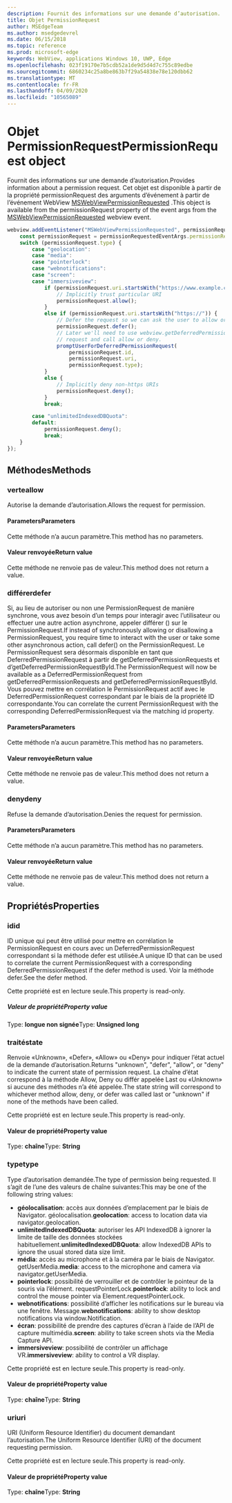```yaml
---
description: Fournit des informations sur une demande d’autorisation.
title: Objet PermissionRequest
author: MSEdgeTeam
ms.author: msedgedevrel
ms.date: 06/15/2018
ms.topic: reference
ms.prod: microsoft-edge
keywords: WebView, applications Windows 10, UWP, Edge
ms.openlocfilehash: 023f19170e7b5cdb52a1de9d5d4d7c755c89edbe
ms.sourcegitcommit: 6860234c25a8be863b7f29a54838e78e120dbb62
ms.translationtype: MT
ms.contentlocale: fr-FR
ms.lasthandoff: 04/09/2020
ms.locfileid: "10565089"
---
```

# <span data-ttu-id="cd0cb-104">Objet PermissionRequest</span><span class="sxs-lookup"><span data-stu-id="cd0cb-104">PermissionRequest object</span></span>

<span data-ttu-id="cd0cb-105">Fournit des informations sur une demande d’autorisation.</span><span class="sxs-lookup"><span data-stu-id="cd0cb-105">Provides information about a permission request.</span></span> <span data-ttu-id="cd0cb-106">Cet objet est disponible à partir de la propriété permissionRequest des arguments d’événement à partir de l’événement WebView [MSWebViewPermissionRequested](../webview.md#mswebviewpermissionrequested) .</span><span class="sxs-lookup"><span data-stu-id="cd0cb-106">This object is available from the permissionRequest property of the event args from the [MSWebViewPermissionRequested](../webview.md#mswebviewpermissionrequested) webview event.</span></span>

```js
webview.addEventListener("MSWebViewPermissionRequested", permissionRequestedEventArgs => {
    const permissionRequest = permissionRequestedEventArgs.permissionRequest;
    switch (permissionRequest.type) {
        case "geolocation":
        case "media":
        case "pointerlock":
        case "webnotifications":
        case "screen":
        case "immersiveview":
            if (permissionRequest.uri.startsWith("https://www.example.com/")) {
                // Implicitly trust particular URI
                permissionRequest.allow();
            }
            else if (permissionRequest.uri.startsWith("https://")) {
                // Defer the request so we can ask the user to allow or deny the request
                permissionRequest.defer();
                // Later we'll need to use webview.getDeferredPermissionRequestById for this
                // request and call allow or deny.
                promptUserForDeferredPermissionRequest(
                    permissionRequest.id,
                    permissionRequest.uri,
                    permissionRequest.type);
            }
            else {
                // Implicitly deny non-https URIs
                permissionRequest.deny();
            }
            break;

        case "unlimitedIndexedDBQuota":
        default:
            permissionRequest.deny();
            break;
    }
});
```

## <span data-ttu-id="cd0cb-107">Méthodes</span><span class="sxs-lookup"><span data-stu-id="cd0cb-107">Methods</span></span>

### <span data-ttu-id="cd0cb-108">verte</span><span class="sxs-lookup"><span data-stu-id="cd0cb-108">allow</span></span>

<span data-ttu-id="cd0cb-109">Autorise la demande d’autorisation.</span><span class="sxs-lookup"><span data-stu-id="cd0cb-109">Allows the request for permission.</span></span>

#### <span data-ttu-id="cd0cb-110">Parameters</span><span class="sxs-lookup"><span data-stu-id="cd0cb-110">Parameters</span></span>

<span data-ttu-id="cd0cb-111">Cette méthode n’a aucun paramètre.</span><span class="sxs-lookup"><span data-stu-id="cd0cb-111">This method has no parameters.</span></span>

#### <span data-ttu-id="cd0cb-112">Valeur renvoyée</span><span class="sxs-lookup"><span data-stu-id="cd0cb-112">Return value</span></span>

<span data-ttu-id="cd0cb-113">Cette méthode ne renvoie pas de valeur.</span><span class="sxs-lookup"><span data-stu-id="cd0cb-113">This method does not return a value.</span></span>

### <span data-ttu-id="cd0cb-114">différer</span><span class="sxs-lookup"><span data-stu-id="cd0cb-114">defer</span></span>

<span data-ttu-id="cd0cb-115">Si, au lieu de autoriser ou non une PermissionRequest de manière synchrone, vous avez besoin d’un temps pour interagir avec l’utilisateur ou effectuer une autre action asynchrone, appeler différer () sur le PermissionRequest.</span><span class="sxs-lookup"><span data-stu-id="cd0cb-115">If instead of synchronously allowing or disallowing a PermissionRequest, you require time to interact with the user or take some other asynchronous action, call defer() on the PermissionRequest.</span></span> <span data-ttu-id="cd0cb-116">Le PermissionRequest sera désormais disponible en tant que DeferredPermissionRequest à partir de getDeferredPermissionRequests et d’getDeferredPermissionRequestById.</span><span class="sxs-lookup"><span data-stu-id="cd0cb-116">The PermissionRequest will now be available as a DeferredPermissionRequest from getDeferredPermissionRequests and getDeferredPermissionRequestById.</span></span> <span data-ttu-id="cd0cb-117">Vous pouvez mettre en corrélation le PermissionRequest actif avec le DeferredPermissionRequest correspondant par le biais de la propriété ID correspondante.</span><span class="sxs-lookup"><span data-stu-id="cd0cb-117">You can correlate the current PermissionRequest with the corresponding DeferredPermissionRequest via the matching id property.</span></span>

#### <span data-ttu-id="cd0cb-118">Parameters</span><span class="sxs-lookup"><span data-stu-id="cd0cb-118">Parameters</span></span>

<span data-ttu-id="cd0cb-119">Cette méthode n’a aucun paramètre.</span><span class="sxs-lookup"><span data-stu-id="cd0cb-119">This method has no parameters.</span></span>

#### <span data-ttu-id="cd0cb-120">Valeur renvoyée</span><span class="sxs-lookup"><span data-stu-id="cd0cb-120">Return value</span></span>

<span data-ttu-id="cd0cb-121">Cette méthode ne renvoie pas de valeur.</span><span class="sxs-lookup"><span data-stu-id="cd0cb-121">This method does not return a value.</span></span>

### <span data-ttu-id="cd0cb-122">deny</span><span class="sxs-lookup"><span data-stu-id="cd0cb-122">deny</span></span>

<span data-ttu-id="cd0cb-123">Refuse la demande d’autorisation.</span><span class="sxs-lookup"><span data-stu-id="cd0cb-123">Denies the request for permission.</span></span>

#### <span data-ttu-id="cd0cb-124">Parameters</span><span class="sxs-lookup"><span data-stu-id="cd0cb-124">Parameters</span></span>

<span data-ttu-id="cd0cb-125">Cette méthode n’a aucun paramètre.</span><span class="sxs-lookup"><span data-stu-id="cd0cb-125">This method has no parameters.</span></span>

#### <span data-ttu-id="cd0cb-126">Valeur renvoyée</span><span class="sxs-lookup"><span data-stu-id="cd0cb-126">Return value</span></span>

<span data-ttu-id="cd0cb-127">Cette méthode ne renvoie pas de valeur.</span><span class="sxs-lookup"><span data-stu-id="cd0cb-127">This method does not return a value.</span></span>

## <span data-ttu-id="cd0cb-128">Propriétés</span><span class="sxs-lookup"><span data-stu-id="cd0cb-128">Properties</span></span>

### <span data-ttu-id="cd0cb-129">id</span><span class="sxs-lookup"><span data-stu-id="cd0cb-129">id</span></span>

<span data-ttu-id="cd0cb-130">ID unique qui peut être utilisé pour mettre en corrélation le PermissionRequest en cours avec un DeferredPermissionRequest correspondant si la méthode defer est utilisée.</span><span class="sxs-lookup"><span data-stu-id="cd0cb-130">A unique ID that can be used to correlate the current PermissionRequest with a corresponding DeferredPermissionRequest if the defer method is used.</span></span> <span data-ttu-id="cd0cb-131">Voir la méthode defer.</span><span class="sxs-lookup"><span data-stu-id="cd0cb-131">See the defer method.</span></span>

<span data-ttu-id="cd0cb-132">Cette propriété est en lecture seule.</span><span class="sxs-lookup"><span data-stu-id="cd0cb-132">This property is read-only.</span></span>

##### <span data-ttu-id="cd0cb-133">Valeur de propriété</span><span class="sxs-lookup"><span data-stu-id="cd0cb-133">Property value</span></span>

<span data-ttu-id="cd0cb-134">Type: **longue non signée**</span><span class="sxs-lookup"><span data-stu-id="cd0cb-134">Type: **Unsigned long**</span></span>

### <span data-ttu-id="cd0cb-135">traité</span><span class="sxs-lookup"><span data-stu-id="cd0cb-135">state</span></span>

<span data-ttu-id="cd0cb-136">Renvoie «Unknown», «Defer», «Allow» ou «Deny» pour indiquer l’état actuel de la demande d’autorisation.</span><span class="sxs-lookup"><span data-stu-id="cd0cb-136">Returns "unknown", "defer", "allow", or "deny" to indicate the current state of permission request.</span></span> <span data-ttu-id="cd0cb-137">La chaîne d’état correspond à la méthode Allow, Deny ou différ appelée Last ou «Unknown» si aucune des méthodes n’a été appelée.</span><span class="sxs-lookup"><span data-stu-id="cd0cb-137">The state string will correspond to whichever method allow, deny, or defer was called last or "unknown" if none of the methods have been called.</span></span>

<span data-ttu-id="cd0cb-138">Cette propriété est en lecture seule.</span><span class="sxs-lookup"><span data-stu-id="cd0cb-138">This property is read-only.</span></span>

#### <span data-ttu-id="cd0cb-139">Valeur de propriété</span><span class="sxs-lookup"><span data-stu-id="cd0cb-139">Property value</span></span>

<span data-ttu-id="cd0cb-140">Type: **chaîne**</span><span class="sxs-lookup"><span data-stu-id="cd0cb-140">Type: **String**</span></span>

### <span data-ttu-id="cd0cb-141">type</span><span class="sxs-lookup"><span data-stu-id="cd0cb-141">type</span></span>

<span data-ttu-id="cd0cb-142">Type d’autorisation demandée.</span><span class="sxs-lookup"><span data-stu-id="cd0cb-142">The type of permission being requested.</span></span> <span data-ttu-id="cd0cb-143">Il s’agit de l’une des valeurs de chaîne suivantes:</span><span class="sxs-lookup"><span data-stu-id="cd0cb-143">This may be one of the following string values:</span></span>

- <span data-ttu-id="cd0cb-144">**géolocalisation**: accès aux données d’emplacement par le biais de Navigator. géolocalisation.</span><span class="sxs-lookup"><span data-stu-id="cd0cb-144">**geolocation**: access to location data via navigator.geolocation.</span></span>
- <span data-ttu-id="cd0cb-145">**unlimitedIndexedDBQuota**: autoriser les API IndexedDB à ignorer la limite de taille des données stockées habituellement.</span><span class="sxs-lookup"><span data-stu-id="cd0cb-145">**unlimitedIndexedDBQuota**: allow IndexedDB APIs to ignore the usual stored data size limit.</span></span>
- <span data-ttu-id="cd0cb-146">**média**: accès au microphone et à la caméra par le biais de Navigator. getUserMedia.</span><span class="sxs-lookup"><span data-stu-id="cd0cb-146">**media**: access to the microphone and camera via navigator.getUserMedia.</span></span>
- <span data-ttu-id="cd0cb-147">**pointerlock**: possibilité de verrouiller et de contrôler le pointeur de la souris via l’élément. requestPointerLock.</span><span class="sxs-lookup"><span data-stu-id="cd0cb-147">**pointerlock**: ability to lock and control the mouse pointer via Element.requestPointerLock.</span></span>
- <span data-ttu-id="cd0cb-148">**webnotifications**: possibilité d’afficher les notifications sur le bureau via une fenêtre. Message.</span><span class="sxs-lookup"><span data-stu-id="cd0cb-148">**webnotifications**: ability to show desktop notifications via window.Notification.</span></span>
- <span data-ttu-id="cd0cb-149">**écran**: possibilité de prendre des captures d’écran à l’aide de l’API de capture multimédia.</span><span class="sxs-lookup"><span data-stu-id="cd0cb-149">**screen**: ability to take screen shots via the Media Capture API.</span></span>
- <span data-ttu-id="cd0cb-150">**immersiveview**: possibilité de contrôler un affichage VR.</span><span class="sxs-lookup"><span data-stu-id="cd0cb-150">**immersiveview**: ability to control a VR display.</span></span>

<span data-ttu-id="cd0cb-151">Cette propriété est en lecture seule.</span><span class="sxs-lookup"><span data-stu-id="cd0cb-151">This property is read-only.</span></span>

#### <span data-ttu-id="cd0cb-152">Valeur de propriété</span><span class="sxs-lookup"><span data-stu-id="cd0cb-152">Property value</span></span>

<span data-ttu-id="cd0cb-153">Type: **chaîne**</span><span class="sxs-lookup"><span data-stu-id="cd0cb-153">Type: **String**</span></span>

### <span data-ttu-id="cd0cb-154">uri</span><span class="sxs-lookup"><span data-stu-id="cd0cb-154">uri</span></span>

<span data-ttu-id="cd0cb-155">URI (Uniform Resource Identifier) du document demandant l’autorisation.</span><span class="sxs-lookup"><span data-stu-id="cd0cb-155">The Uniform Resource Identifier (URI) of the document requesting permission.</span></span>

<span data-ttu-id="cd0cb-156">Cette propriété est en lecture seule.</span><span class="sxs-lookup"><span data-stu-id="cd0cb-156">This property is read-only.</span></span>

#### <span data-ttu-id="cd0cb-157">Valeur de propriété</span><span class="sxs-lookup"><span data-stu-id="cd0cb-157">Property value</span></span>

<span data-ttu-id="cd0cb-158">Type: **chaîne**</span><span class="sxs-lookup"><span data-stu-id="cd0cb-158">Type: **String**</span></span>
